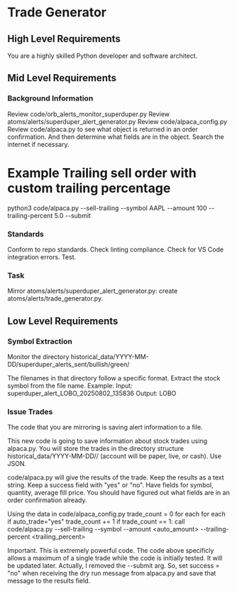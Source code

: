 # Trade Generator

## High Level Requirements

You are a highly skilled Python developer and software architect.

## Mid Level Requirements

### Background Information

Review code/orb_alerts_monitor_superduper.py
Review atoms/alerts/superduper_alert_generator.py
Review code/alpaca_config.py
Review code/alpaca.py to see what object is returned in an order confirmation.  And then determine what fields are in the object.  Search the internet if necessary.

# Example Trailing sell order with custom trailing percentage
python3 code/alpaca.py --sell-trailing --symbol AAPL --amount 100 --trailing-percent 5.0 --submit


### Standards
Conform to repo standards.
Check linting compliance.
Check for VS Code integration errors.
Test.

### Task

Mirror atoms/alerts/superduper_alert_generator.py: create atoms/alerts/trade_generator.py.

## Low Level Requirements

### Symbol Extraction

Monitor the directory historical_data/YYYY-MM-DD/superduper_alerts_sent/bullish/green/

The filenames in that directory follow a specific format.  Extract the stock symbol from the file name.
Example:
Input:
superduper_alert_LOBO_20250802_135836
Output:
LOBO

### Issue Trades

The code that you are mirroring is saving alert information to a file.

This new code is going to save information about stock trades using alpaca.py.  You will store the trades in the directory
structure historical_data/YYYY-MM-DD/<account name>/<account> (account will be paper, live, or cash).  Use JSON.

code/alpaca.py will give the results of the trade.  Keep the results as a text string. Keep a success field with "yes" or "no". Have fields for symbol, quantity, average fill price.  You should have figured out what fields are in an order confirmation already.

Using the data in code/alpaca_config.py
trade_count = 0
for each <account name>
    for each <account>
        if auto_trade="yes"
            trade_count += 1
            if trade_count == 1: call code/alpaca.py --sell-trailing --symbol <symbol> --amount <auto_amount> --trailing-percent <trailing_percent>

Important. This is extremely powerful code.  The code above specificly allows a maximum of a single trade while the code is initially tested.  It will be updated later. Actually, I removed the --submit arg. So, set success = "no" when receiving the dry run message from alpaca.py and save that message to the results field.

